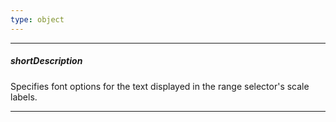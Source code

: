 ```yaml
---
type: object
---
```

---
##### shortDescription
Specifies font options for the text displayed in the range selector's scale labels.

---
